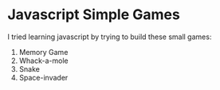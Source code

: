 # Javascript Simple Games
I tried learning javascript by trying to build these small games:

1. Memory Game
2. Whack-a-mole
3. Snake
4. Space-invader
